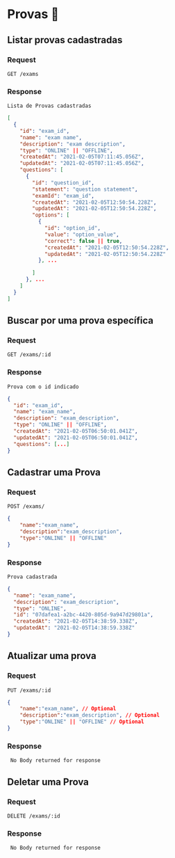 # Provas 📝

## Listar provas cadastradas
### Request

`GET /exams`

### Response
`Lista de Provas cadastradas`

```json
[
  {
    "id": "exam_id",
    "name": "exam name",
    "description": "exam description",
    "type": "ONLINE" || "OFFLINE",
    "createdAt": "2021-02-05T07:11:45.056Z",
    "updatedAt": "2021-02-05T07:11:45.056Z",
    "questions": [
      {
        "id": "question_id",
        "statement": "question statement",
        "examId": "exam_id",
        "createdAt": "2021-02-05T12:50:54.228Z",
        "updatedAt": "2021-02-05T12:50:54.228Z",
        "options": [
          {
            "id": "option_id",
            "value": "option_value",
            "correct": false || true,
            "createdAt": "2021-02-05T12:50:54.228Z",
            "updatedAt": "2021-02-05T12:50:54.228Z"
          }, ...

        ]
      }, ...
    ]
  }
]
```

## Buscar por uma prova específica
### Request

`GET /exams/:id`

### Response
`Prova com o id indicado`
```json
{
  "id": "exam_id",
  "name": "exam_name",
  "description": "exam_description",
  "type": "ONLINE" || "OFFLINE",
  "createdAt": "2021-02-05T06:50:01.041Z",
  "updatedAt": "2021-02-05T06:50:01.041Z",
  "questions": [...]
}

```
## Cadastrar uma Prova
### Request

 `POST /exams/`
```json
{
	"name":"exam_name",
	"description":"exam_description",
	"type":"ONLINE" || "OFFLINE"
}
```

### Response
`Prova cadastrada`
```json
{
  "name": "exam_name",
  "description": "exam_description",
  "type": "ONLINE",
  "id": "07dafea1-a2bc-4420-805d-9a947d29801a",
  "createdAt": "2021-02-05T14:38:59.338Z",
  "updatedAt": "2021-02-05T14:38:59.338Z"
}
```
 ## Atualizar uma prova
### Request

 `PUT /exams/:id`
```json
{
	"name":"exam_name", // Optional
	"description":"exam_description", // Optional
	"type":"ONLINE" || "OFFLINE" // Optional
}
```

### Response
``` No Body returned for response```

 ## Deletar uma Prova
### Request

 `DELETE /exams/:id`

### Response
``` No Body returned for response```
